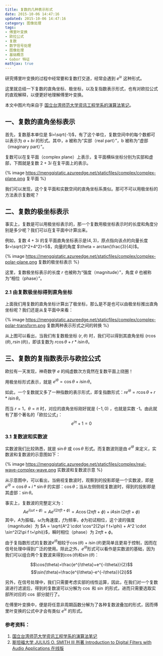 ```yaml
---
title: 复数的几种表示形式
date: 2015-10-06 14:47:16
updated: 2015-10-06 14:47:16
category: 图像处理
tags:
- 傅里叶变换
- 欧拉公式
- 复数
- 数字信号处理
- 图像处理
- 基础概念
- Gabor 特征
mathjax: true
---
```


研究傅里叶变换的过程中经常要和复数打交道，经常会遇到 $e^{ix}$ 这种形式。

这里就总结一下复数的直角坐标、极坐标，以及复指数表示形式，也有对欧拉公式的直观解释，以便更好地理解傅里叶变换。

本文中图片均来自于 [国立台湾师范大学资讯工程学系的演算法笔记](http://www.csie.ntnu.edu.tw/~u91029/Wave.html)。

<!--more-->

## 一、复数的直角坐标表示

首先，复数基本单位是 $i=\sqrt{-1}$，有了这个单位，复数空间中的每个数都可以表示为 $a+bi$ 的形式。其中，a 被称为“实部（real part）”，b 被称为“虚部（imaginary part）”。

复数可以在复平面（complex plane）上表示，复平面横纵坐标分别为实部和虚部，下图就是复数 $2+3i$ 在复平面上的表示。

{% image https://mengqistatic.azureedge.net/staticfiles/complex/complex-plane.png  复平面 %}

我们可以发现，这个复平面和实数空间的直角坐标系类似。那可不可以用极坐标的方法表示复数呢？

## 二、复数的极坐标表示

事实上，复数是可以用极坐标表示的，那一个复数用极坐标表示时的长度和角度分别是多少呢？我们可以在复平面中计算出来。

例如，复数 $4+3i$ 的复平面直角坐标表示是$(4, 3)$，原点指向该点的向量长度 $r=\sqrt{3^2+4^2}=5$，向量的角度 $\theta = arctan(\frac{3}{4})$。

{% image https://mengqistatic.azureedge.net/staticfiles/complex/complex-polar-plane.png 复数的极坐标表示 %}

这里，复数极坐标表示的长度 $r$ 也被称为“强度（magnitude）”，角度 $\theta$ 也被称为“相位（phase）”。

### 2.1 由复数极坐标得到直角坐标

上面我们用复数的直角坐标计算出了极坐标，那么是不是也可以由极坐标推出直角坐标呢？我们还是从复平面中来看：

{% image https://mengqistatic.azureedge.net/staticfiles/complex/complex-polar-transform.png  复数两种表示形式之间的转换 %}

从上图可以看出，当我们有复数极坐标 $(r, \theta)$ 时，我们可以得到其直角坐标 $(r \cos(\theta), r \sin(\theta))$，即该复数为 $r\cos\theta + r*i\sin\theta$。

## 三、复数的复指数表示与欧拉公式
欧拉有一天发现，神奇数字 $e$ 的纯虚数次方竟然在复数平面上绕圈！

用极坐标形式表示，就是 $e^{i\theta}=\cos\theta+i\sin\theta$。

如此，一个复数就又多了一种指数的表示形式，即复指数形式：$r e^{i\theta} = r \cos\theta + r*i \sin\theta$。

而当 $r=1$，$\theta=\pi$ 时，对应的直角坐标刚好就是 $(-1, 0)$ ，也就是实数 -1。由此就有了那个著名的「欧拉公式」：
$$e^{i\pi}+1=0$$

### 3.1 复数波和实数波

实数波我们比较熟悉，就是 $\sin\theta$ 或 $\cos\theta$ 形式。而复数波则是由 $e^{i\theta}$ 来定义，实数波和复数波的示意图如下：

{% image https://mengqistatic.azureedge.net/staticfiles/complex/real-wave-complex-wave.png  实数波和复数波示意 %}

从示意图中，可以看出，当俯视复数波时，观察到的投影即是一个实数波，即是 $e^{i\theta}=\cos\theta + i* \sin\theta$ 的实部：$\cos\theta$；当从左侧侧视复数波时，得到的投影即是其虚部：$\sin\theta$。

事实上，复数波的完整定义为：
$$ Ae^{i(\omega t+\phi)} = Ae^{i(2\pi f t+\phi)} = A\cos(2\pi f t+\phi) + iA\sin(2\pi f t+\phi) $$
其中，$A$为振幅，$\omega$为角速度，$f$为频率，$\phi$为初试相位，这个波的强度（magnitude）为 $A = \sqrt{A^2 \cdot \cos^2(2\pi f t+\phi) + A^2 \cdot \sin^2(2\pi f t+\phi)}$，瞬时相位（phase）为 $2\pi f t + \phi$。

由于复指数形式的复数波$e^{i\theta}$相较于$\cos(\theta)+i\sin(\theta)$更简单且更易于控制，因而在信号处理中得到广泛的使用。除此之外，$e^{i\theta}$形式可以看作是实数波的基础，因为我们可以组合两个复数波来得到$\cos(\theta)$和$\sin(\theta)$：

$$\cos(\theta)=\frac{e^{i\theta}+e^{-i\theta}}{2}$$
$$\sin(\theta)=\frac{e^{i\theta}-e^{-i\theta}}{2i}$$
    
另外，在信号处理中，我们只需要考虑实部的线性运算，因此，在我们对一个复数波进行滤波后，得到的复数波可以分解为 $\cos$ 和 $\sin$ 的形式，进而只需要选取实部所对应的 $\cos$ 部分就行了。

在傅里叶变换中，便是将任意非周期函数分解为了各种复数波叠加的形式，因而傅里叶变换的公式中才会有类似 $e^{ix}$ 的形式。

### 参考资料：
1. [国立台湾师范大学资讯工程学系的演算法笔记](http://www.csie.ntnu.edu.tw/~u91029/Wave.html)
2. [斯坦福大学 JULIUS O. SMITH III 所著 Introduction to Digital Filters with Audio Applications 在线版](https://ccrma.stanford.edu/~jos/fp/Complex_Sinusoids.html)
